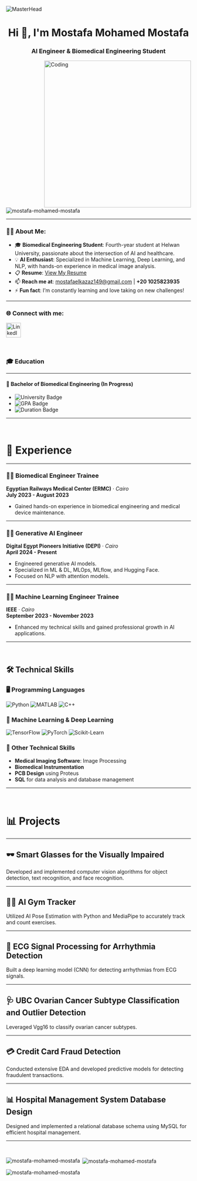![MasterHead](https://i.redd.it/bpxxqqvps4h91.gif)
<h1 align="center">Hi 👋, I'm Mostafa Mohamed Mostafa</h1>
<h3 align="center">AI Engineer & Biomedical Engineering Student</h3>

<img align="right" alt="Coding" width="400" src="https://i.pinimg.com/originals/ee/ed/e2/eeede229147eb053fe863ef1cc7faf0b.gif" />

<p align="left"> 
  <img src="https://komarev.com/ghpvc/?username=mostafa-mohamed-mostafa&label=Profile%20views&color=0e75b6&style=flat" alt="mostafa-mohamed-mostafa" /> 
</p>

---

### 👨‍💻 About Me:
- 🎓 **Biomedical Engineering Student**: Fourth-year student at Helwan University, passionate about the intersection of AI and healthcare.
- 💡 **AI Enthusiast**: Specialized in Machine Learning, Deep Learning, and NLP, with hands-on experience in medical image analysis.
- 📋 **Resume**: [View My Resume](mailto:mostafaelkazaz149@gmail.com)
- 📫 **Reach me at**: [mostafaelkazaz149@gmail.com](mailto:mostafaelkazaz149@gmail.com) | **+20 1025823935**
- ⚡ **Fun fact**: I’m constantly learning and love taking on new challenges!

---

<h3 align="left">🌐 Connect with me:</h3>
<p align="left">
  <a href="https://linkedin.com/in/mostafa-mohamed-mostafa" target="_blank">
    <img align="center" src="https://raw.githubusercontent.com/rahuldkjain/github-profile-readme-generator/master/src/images/icons/Social/linked-in-alt.svg" alt="LinkedIn - Mostafa Mohamed Mostafa" height="40" width="40" />
  </a>
</p>

<br>

### 🎓 Education

---

#### 🏫 **Bachelor of Biomedical Engineering (In Progress)**

- ![University Badge](https://img.shields.io/badge/Helwan_University-0055A4?style=flat&logo=university&logoColor=white)
- ![GPA Badge](https://img.shields.io/badge/GPA-91%25-brightgreen)
- ![Duration Badge](https://img.shields.io/badge/Duration-2020%20–%202025-yellow)

---

<br>

# 💼 Experience

---

### 🧑‍💻 Biomedical Engineer Trainee  
**Egyptian Railways Medical Center (ERMC)** · *Cairo*  
**July 2023 - August 2023**

- Gained hands-on experience in biomedical engineering and medical device maintenance.

---

### 🧑‍💻 Generative AI Engineer  
**Digital Egypt Pioneers Initiative (DEPI)** · *Cairo*  
**April 2024 - Present**

- Engineered generative AI models.
- Specialized in ML & DL, MLOps, MLflow, and Hugging Face.
- Focused on NLP with attention models.

---

### 🧑‍💻 Machine Learning Engineer Trainee  
**IEEE** · *Cairo*  
**September 2023 - November 2023**

- Enhanced my technical skills and gained professional growth in AI applications.

---

<br>

## 🛠️ Technical Skills

### 🖥️ Programming Languages
![Python](https://img.shields.io/badge/Python-3776AB?style=flat&logo=python&logoColor=white)
![MATLAB](https://img.shields.io/badge/MATLAB-0076A8?style=flat&logo=mathworks&logoColor=white)
![C++](https://img.shields.io/badge/C++-00599C?style=flat&logo=c%2B%2B&logoColor=white)

### 🤖 Machine Learning & Deep Learning
![TensorFlow](https://img.shields.io/badge/TensorFlow-FF6F00?style=flat&logo=tensorflow&logoColor=white)
![PyTorch](https://img.shields.io/badge/PyTorch-EE4C2C?style=flat&logo=pytorch&logoColor=white)
![Scikit-Learn](https://img.shields.io/badge/Scikit--Learn-F7931E?style=flat&logo=scikit-learn&logoColor=white)

### 🚀 Other Technical Skills
- **Medical Imaging Software**: Image Processing
- **Biomedical Instrumentation**
- **PCB Design** using Proteus
- **SQL** for data analysis and database management

---

<br>

# 📊 Projects

---

## 🕶️ Smart Glasses for the Visually Impaired  
Developed and implemented computer vision algorithms for object detection, text recognition, and face recognition.

---

## 🏋️‍♂️ AI Gym Tracker  
Utilized AI Pose Estimation with Python and MediaPipe to accurately track and count exercises.

---

## 💓 ECG Signal Processing for Arrhythmia Detection  
Built a deep learning model (CNN) for detecting arrhythmias from ECG signals.

---

## 🩺 UBC Ovarian Cancer Subtype Classification and Outlier Detection  
Leveraged Vgg16 to classify ovarian cancer subtypes.

---

## 💳 Credit Card Fraud Detection  
Conducted extensive EDA and developed predictive models for detecting fraudulent transactions.

---

## 📊 Hospital Management System Database Design  
Designed and implemented a relational database schema using MySQL for efficient hospital management.

---

<br>
<p><img align="left" src="https://github-readme-stats.vercel.app/api/top-langs?username=mostafa-mohamed-mostafa&show_icons=true&locale=en&layout=compact" alt="mostafa-mohamed-mostafa" /></p>

<p>&nbsp;<img align="center" src="https://github-readme-stats.vercel.app/api?username=mostafa-mohamed-mostafa&show_icons=true&locale=en" alt="mostafa-mohamed-mostafa" /></p>

<p><img align="center" src="https://github-readme-streak-stats.herokuapp.com/?user=mostafa-mohamed-mostafa&" alt="mostafa-mohamed-mostafa" /></p>
